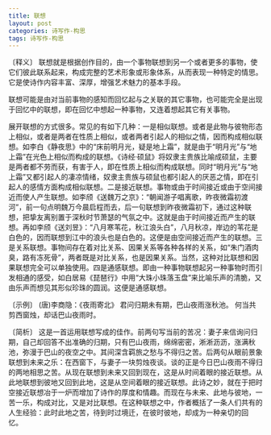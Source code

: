 ```yaml
---
title: 联想
layout: post
categories: 诗写作-构思
tags: 诗写作-构思
---
```


〔释义〕 联想就是根据创作目的，由一个事物联想到另一个或者更多的事物，使它们彼此联系起来，构成完整的艺术形象或形象体系，从而表现一种特定的情思。它是使诗作内容丰富、深厚，增强艺术魅力的基本手段。

联想可能是由对当前事物的感知而回忆起与之关联的其它事物，也可能完全是出现于回忆中的联想，即在回忆中想起一种事物，又连着想起其它有关事物。

展开联想的方式很多。常见的有如下几种：一是相似联想。或者是此物与彼物形态上相似，或者是两者在性质上相似，或者两者引起人的相似之情，因而构成相似联想。如李白《静夜思》中的“床前明月光，疑是地上霜”，就是由于“明月光”与“地上霜”在光色上相似而构成的联想。《诗经·硕鼠》将奴隶主贵族比喻成硕鼠，主要是两者都不劳而获，有害于人，即在性质上相似而构成联想。同时“明月光”与“地上霜”又都引起人的凄凉情绪，奴隶主贵族与硕鼠也都引起人的厌恶之情，即在引起人的感情方面构成相似联想。二是接近联想。事物或由于时间接近或由于空间接近而使人产生联想。如李颀《送魏万之京》：“朝闻游子唱离歌，昨夜微霜初渡河”，前一句点明魏万今晨启程而去，后一句联想到昨夜微霜初下，通过这种联想，把挚友离别置于深秋时节萧瑟的气氛之中。这就是由于时间接近而产生的联想。再如李颀《送刘昱》：“八月寒苇花，秋江浪头白”，八月秋凉，岸边的苇花是白色的，因而联想到江中的浪头也是白色的。这便是由空间接近而产生的联想。三是关系联想。事物间存在着对比关系、因果关系等各种各样的关系，如“朱门酒肉臭，路有冻死骨”，两者既是对比关系，也是因果关系。当然，这种对比联想和因果联想完全可以单独使用。四是通感联想。即由一种事物联想起另一种事物时而引发相通的感受，如白居易《琵琶行》中用“大珠小珠落玉盘”来比喻乐声的清脆，又由乐声而想见其形似珍珠的圆润。这便是通感联想。

〔示例〕 (唐)李商隐：《夜雨寄北》
君问归期未有期，巴山夜雨涨秋池。
何当共剪西窗烛，却话巴山夜雨时。

〔简析〕 这是一首运用联想写成的佳作。前两句写当前的苦况：妻子来信询问归期，自己却回答不出准确的归期，只有巴山夜雨，绵绵密密，淅淅沥沥，涨满秋池，弥漫于巴山的夜空之中。其间深含羁旅之愁与不得归之苦。后两句从眼前景象联想到未来之乐：在西窗下，与妻子一块剪烛夜谈。谈的正是今日巴山夜雨不得归的两地相思之苦。从现在联想到未来又回到现在，这是从时间着眼的接近联想。从此地联想到彼地又回到此地，这是从空间着眼的接近联想。此诗之妙，就在于把时空接近联想冶于一炉而增加了诗作的厚度和情趣。而现在与未来、此地与彼地，一苦一乐，构成对比，又是对比联想。在这种联想之中，作者概括了一条人们共有的人生经验：此时此地之苦，待到时过境迁，在彼时彼地，却成为一种亲切的回忆。 
